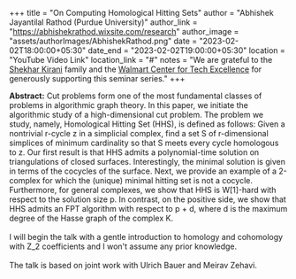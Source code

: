 +++
title = "On Computing Homological Hitting Sets"
author = "Abhishek Jayantilal Rathod (Purdue University)"
author_link = "https://abhishekrathod.wixsite.com/research"
author_image = "assets/authorImages/AbhishekRathod.png"
date = "2023-02-02T18:00:00+05:30"
date_end = "2023-02-02T19:00:00+05:30"
location = "YouTube Video Link"
location_link = "#"
notes = "We are grateful to the <a href = "https://www.accel.com/people/shekhar-kirani" target= "_blank">Shekhar Kirani</a> family and the <a href = "https://www.csa.iisc.ac.in/cfe-walmart/" target= "_blank">Walmart Center for Tech Excellence</a> for generously supporting this seminar series."
+++

<b>Abstract:</b>
Cut problems form one of the most fundamental classes of problems in algorithmic graph theory. In
this paper, we initiate the algorithmic study of a high-dimensional cut problem. The problem we
study, namely, Homological Hitting Set (HHS), is defined as follows: Given a nontrivial r-cycle
z in a simplicial complex, find a set S of r-dimensional simplices of minimum cardinality so that S
meets every cycle homologous to z. Our first result is that HHS admits a polynomial-time solution
on triangulations of closed surfaces. Interestingly, the minimal solution is given in terms of the
cocycles of the surface. Next, we provide an example of a 2-complex for which the (unique) minimal
hitting set is not a cocycle. Furthermore, for general complexes, we show that HHS is W[1]-hard
with respect to the solution size p. In contrast, on the positive side, we show that HHS admits an
FPT algorithm with respect to p + d, where d is the maximum degree of the Hasse graph of the
complex K.
<br><br>
I will begin the talk with a gentle introduction to homology and cohomology with Z_2 coefficients
and I won't assume any prior knowledge.
<br><br>
The talk is based on joint work with Ulrich Bauer and Meirav Zehavi.